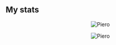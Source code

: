 <h2 align="left">My stats</h3>

<!-- <div> -->
<p align="center">
<a>
<img align="center" src="https://github-readme-stats.vercel.app/api?username=Pi3ro&show_icons=true&theme=radical&count_private=true&locale=en" alt="Piero" />
</a>
</p>

<p align="center">
<a>
<img  align="center" src="https://github-readme-streak-stats.herokuapp.com?user=Pi3ro&theme=radical&date_format=M%20j%5B%2C%20Y%5D" alt="Piero" />
</a>
</p>
